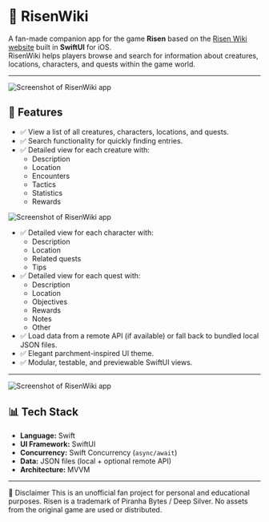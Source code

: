 # 📜 RisenWiki

A fan-made companion app for the game **Risen** based on the [Risen Wiki website](https://risen.fandom.com/wiki/RISEN_Wiki) built in **SwiftUI** for iOS.  
RisenWiki helps players browse and search for information about creatures, locations, characters, and quests within the game world.

---

![Screenshot of RisenWiki app](img/questViewModelReadme.png)

## 📱 Features

- ✅ View a list of all creatures, characters, locations, and quests.
- ✅ Search functionality for quickly finding entries.
- ✅ Detailed view for each creature with:
  - Description
  - Location
  - Encounters
  - Tactics
  - Statistics
  - Rewards

![Screenshot of RisenWiki app](img/questDetailViewReadme.png)

- ✅ Detailed view for each character with:
  - Description
  - Location
  - Related quests
  - Tips
- ✅ Detailed view for each quest with:
  - Description
  - Location
  - Objectives
  - Rewards
  - Notes
  - Other
- ✅ Load data from a remote API (if available) or fall back to bundled local JSON files.
- ✅ Elegant parchment-inspired UI theme.
- ✅ Modular, testable, and previewable SwiftUI views.

---

![Screenshot of RisenWiki app](img/questReadme.png)

## 📊 Tech Stack

- **Language:** Swift
- **UI Framework:** SwiftUI
- **Concurrency:** Swift Concurrency (`async/await`)
- **Data:** JSON files (local + optional remote API)
- **Architecture:** MVVM

---

📜 Disclaimer
This is an unofficial fan project for personal and educational purposes.
Risen is a trademark of Piranha Bytes / Deep Silver.
No assets from the original game are used or distributed.

